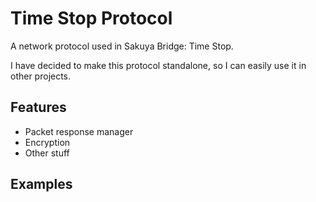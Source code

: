 # Time Stop Protocol
A network protocol used in Sakuya Bridge: Time Stop.

I have decided to make this protocol standalone, so I can easily use it in other projects.

## Features
- Packet response manager
- Encryption
- Other stuff

## Examples
